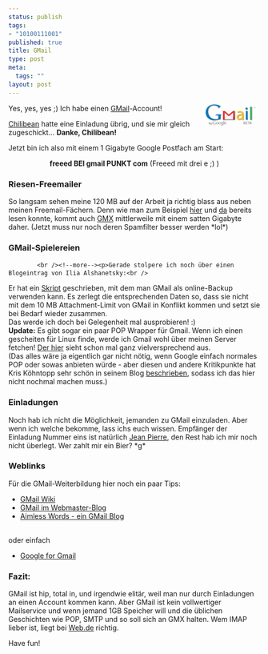 ```yaml
--- 
status: publish
tags: 
- "10100111001"
published: true
title: GMail
type: post
meta: 
  tags: ""
layout: post
---
```

<p><img width="110" height="45" border="0" hspace="5" align="right" src="/media/wp/logos/gmaillogo.serendipityThumb.gif" alt=""  />Yes, yes, yes ;) Ich habe einen <a target="_BLANK" href="http://gmail.google.com" title="http://gmail.google.com" onmouseover="window.status='http://gmail.google.com';return true;" onmouseout="window.status='';return true;">GMail</a>-Account!</p>

<p><a target="_BLANK" href="http://blog.chilibean.de/archives/2004/08/23/gmail/" title="http://blog.chilibean.de/archives/2004/08/23/gmail/" onmouseover="window.status='http://blog.chilibean.de/archives/2004/08/23/gmail/';return true;" onmouseout="window.status='';return true;">Chilibean</a> hatte eine Einladung übrig, und sie mir gleich zugeschickt... <b>Danke, Chilibean!</b></p>

<p>Jetzt bin ich also mit einem 1 Gigabyte Google Postfach am Start:</p>

<p><div style="text-align: center;"><b>freeed BEI gmail PUNKT com</b> (Freeed mit drei e ;) )</div></p>

<a id="toc0"></a><h3>Riesen-Freemailer</h3>
<p>So langsam sehen meine 120 MB auf der Arbeit ja richtig blass aus neben meinen Freemail-Fächern. Denn wie man zum Beispiel <a target="_BLANK" href="http://www.m-e-x.de/blog/index.php/archives/2004/08/13/gmx-mit-1-gbyte/" title="http://www.m-e-x.de/blog/index.php/archives/2004/08/13/gmx-mit-1-gbyte/" onmouseover="window.status='http://www.m-e-x.de/blog/index.php/archives/2004/08/13/gmx-mit-1-gbyte/';return true;" onmouseout="window.status='';return true;">hier</a> und <a target="_BLANK" href="http://blog.webmaster-homepage.de/item/495" title="http://blog.webmaster-homepage.de/item/495" onmouseover="window.status='http://blog.webmaster-homepage.de/item/495';return true;" onmouseout="window.status='';return true;">da</a> bereits lesen konnte, kommt auch <a target="_BLANK" href="http://www.gmx.net" title="http://www.gmx.net" onmouseover="window.status='http://www.gmx.net';return true;" onmouseout="window.status='';return true;">GMX</a> mittlerweile mit einem satten Gigabyte daher. (Jetzt muss nur noch deren Spamfilter besser werden *lol*)</p>

<a id="toc1"></a><h3>GMail-Spielereien</h3>

            <br /><!--more--><p>Gerade stolpere ich noch über einen Blogeintrag von Ilia Alshanetsky:<br />
Er hat ein <a target="_BLANK" href="http://ilia.ws/archives/15_Gmail_as_an_online_backup_system.html" title="http://ilia.ws/archives/15_Gmail_as_an_online_backup_system.html" onmouseover="window.status='http://ilia.ws/archives/15_Gmail_as_an_online_backup_system.html';return true;" onmouseout="window.status='';return true;">Skript</a> geschrieben, mit dem man GMail als online-Backup verwenden kann. Es zerlegt die entsprechenden Daten so, dass sie nicht mit dem 10 MB Attachment-Limit von GMail in Konflikt kommen und setzt sie bei Bedarf wieder zusammen.<br />
Das werde ich doch bei Gelegenheit mal ausprobieren! :)<br />
<b>Update:</b> Es gibt sogar ein paar POP Wrapper für Gmail. Wenn ich einen gescheiten für Linux finde, werde ich Gmail wohl über meinen Server fetchen! <a target="_BLANK" href="http://freepops.sourceforge.net/en/" title="http://freepops.sourceforge.net/en/" onmouseover="window.status='http://freepops.sourceforge.net/en/';return true;" onmouseout="window.status='';return true;">Der hier</a> sieht schon mal ganz vielversprechend aus.<br />
(Das alles wäre ja eigentlich gar nicht nötig, wenn Google einfach normales POP oder sowas anbieten würde - aber diesen und andere Kritikpunkte hat Kris Köhntopp sehr schön in seinem Blog <a target="_BLANK" href="http://blog.koehntopp.de/archives/393_Gmail.html" title="http://blog.koehntopp.de/archives/393_Gmail.html" onmouseover="window.status='http://blog.koehntopp.de/archives/393_Gmail.html';return true;" onmouseout="window.status='';return true;">beschrieben</a>, sodass ich das hier nicht nochmal machen muss.)</p>


<!--adsense-->

<a id="toc0"></a><h3>Einladungen</h3>
<p>Noch hab ich nicht die Möglichkeit, jemanden zu GMail einzuladen. Aber wenn ich welche bekomme, lass ichs euch wissen. Empfänger der Einladung Nummer eins ist natürlich <a target="_BLANK" href="http://blog.jeanpierre.de" title="http://blog.jeanpierre.de" onmouseover="window.status='http://blog.jeanpierre.de';return true;" onmouseout="window.status='';return true;">Jean Pierre</a>, den Rest hab ich mir noch nicht überlegt. Wer zahlt mir ein Bier? *g*</p>

<a id="toc1"></a><h3>Weblinks</h3>
<p>Für die GMail-Weiterbildung hier noch ein paar Tips:<br />
<ul>
    <li><a target="_BLANK" href="http://www.gmailwiki.com/index.php/Main_Page" title="http://www.gmailwiki.com/index.php/Main_Page" onmouseover="window.status='http://www.gmailwiki.com/index.php/Main_Page';return true;" onmouseout="window.status='';return true;">GMail Wiki</a></li>
    <li><a target="_BLANK" href="http://blog.webmaster-homepage.de/category/26" title="http://blog.webmaster-homepage.de/category/26" onmouseover="window.status='http://blog.webmaster-homepage.de/category/26';return true;" onmouseout="window.status='';return true;">GMail im Webmaster-Blog</a></li>
    <li><a target="_BLANK" href="http://www.aimlesswords.com/" title="http://www.aimlesswords.com/" onmouseover="window.status='http://www.aimlesswords.com/';return true;" onmouseout="window.status='';return true;">Aimless Words - ein GMail Blog</a></li>
</ul>
<br />
oder einfach<br />
<ul>
    <li><a target="_BLANK" href="http://www.google.de/search?q=gmail" title="http://www.google.de/search?q=gmail" onmouseover="window.status='http://www.google.de/search?q=gmail';return true;" onmouseout="window.status='';return true;">Google for Gmail</a></li>
</ul>
</p>

<a id="toc2"></a><h3>Fazit:</h3>
<p>GMail ist hip, total in, und irgendwie elitär, weil man nur durch Einladungen an einen Account kommen kann. Aber GMail ist kein vollwertiger Mailservice und wenn jemand 1GB Speicher will und die üblichen Geschichten wie POP, SMTP und so soll sich an GMX halten. Wem IMAP lieber ist, liegt bei <a target="_BLANK" href="http://freemail.web.de" title="http://freemail.web.de" onmouseover="window.status='http://freemail.web.de';return true;" onmouseout="window.status='';return true;">Web.de</a> richtig.</p>

<p>Have fun!</p>
